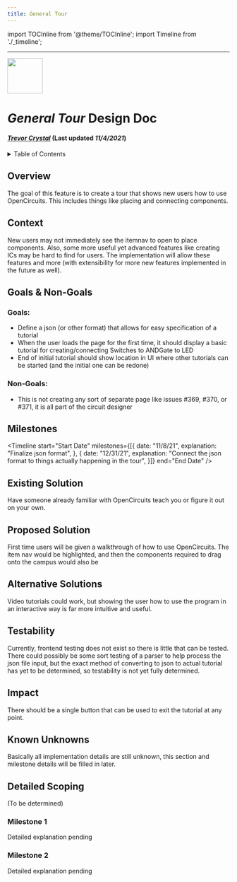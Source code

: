 ```yaml
---
title: General Tour
---
```



import TOCInline from '@theme/TOCInline';
import Timeline from './_timeline';


---


<div style={{height: "80px", width: "100%"}}>
<img src="/img/icon.svg" width="80px" style={{float: "right"}} />
</div>


# *General Tour* Design Doc
#### *[Trevor Crystal](https://github.com/TGCrystal)* (Last updated *11/4/2021*)


<details>
    <summary>
        Table of Contents
    </summary>
    <TOCInline toc={toc} />
</details>


## Overview

The goal of this feature is to create a tour that shows new users how to use OpenCircuits. This includes things like placing and connecting components.



## Context

New users may not immediately see the itemnav to open to place components. Also, some more useful yet advanced features like creating ICs may be hard to find for users. The implementation will allow these features and more (with extensibility for more new features implemented in the future as well).



## Goals & Non-Goals

### Goals:
- Define a json (or other format) that allows for easy specification of a tutorial
- When the user loads the page for the first time, it should display a basic tutorial for creating/connecting Switches to ANDGate to LED
- End of initial tutorial should show location in UI where other tutorials can be started (and the initial one can be redone)

### Non-Goals:
- This is not creating any sort of separate page like issues #369, #370, or #371, it is all part of the circuit designer



## Milestones

<Timeline 
    start="Start Date" 
    milestones={[{
        date: "11/8/21",
        explanation: "Finalize json format",
    }, {
        date: "12/31/21",
        explanation: "Connect the json format to things actually happening in the tour",
    }]} 
    end="End Date" />



## Existing Solution

Have someone already familiar with OpenCircuits teach you or figure it out on your own.



## Proposed Solution

First time users will be given a walkthrough of how to use OpenCircuits. The item nav would be highlighted, and then the components required to drag onto the campus would also be 



## Alternative Solutions

Video tutorials could work, but showing the user how to use the program in an interactive way is far more intuitive and useful.



## Testability

Currently, frontend testing does not exist so there is little that can be tested. There could possibly be some sort testing of a parser to help process the json file input, but the exact method of converting to json to actual tutorial has yet to be determined, so testability is not yet fully determined.



## Impact

There should be a single button that can be used to exit the tutorial at any point. 



## Known Unknowns

Basically all implementation details are still unknown, this section and milestone details will be filled in later.



## Detailed Scoping

(To be determined)


### Milestone 1

Detailed explanation pending


### Milestone 2

Detailed explanation pending
